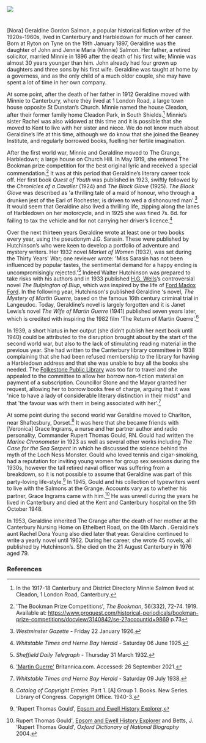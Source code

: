 <a href="https://dev.visual-essays.app"><img src="https://dev-visual-essays.netlify.app/images/ve-button.png"></a> 
<param ve-config title="Nora Geraldine Gordon Salmon (pseud. J.G. Sarasin) (19 Jan 1897 – 21 Aug 1976)" author="Michelle Crowther" layout="vtl" banner="https://upload.wikimedia.org/wikipedia/commons/f/fb/Harbledown_Ben_W_Bell_31_10_2004.jpg" attribution="Canterbury Tail at the English-language Wikipedia">

<param ve-entity eid="Q5654535" aliases="Harbledown">
<param ve-entity eid="Q29303" aliases="Canterbury">

#

[Nora] Geraldine Gordon Salmon, a popular historical fiction writer of the 1920s-1960s, lived in Canterbury and Harbledown for much of her career. Born at Ryton on Tyne on the 19th January 1897, Geraldine was the daughter of John and Jennie Maria (Minnie) Salmon. Her father, a retired solicitor, married Minnie in 1896 after the death of his first wife; Minnie was almost 30 years younger than him. John already had four grown up daughters and three sons by his first wife. Geraldine was taught at home by a governess, and as the only child of a much older couple, she may have spent a lot of time in her own company. 
<param ve-Image url="https://upload.wikimedia.org/wikipedia/commons/3/3b/St_Nicholas_Church_Harbledown_1.jpg" label="St Nicholas Church, Harbledown" attribution="Josh Tilley, CC BY-SA 4.0, via Wikimedia Commons">

At some point, after the death of her father in 1912 Geraldine moved with Minnie to Canterbury, where they lived at 1 London Road, a large town house opposite St Dunstan’s Church. Minnie named the house Cleadon,  after their former family home Cleadon Park, in South Shields.[^ref1] Minnie’s sister Rachel was also widowed at this time and it is possible that she moved to Kent to live with her sister and niece. We do not know much about Geraldine’s life at this time, although we do know that she joined the Beaney Institute, and regularly borrowed books, fuelling her fertile imagination. 
<param ve-image url="https://stor.artstor.org/stor/f7f77d64-c2cc-428e-a73f-c954aa757393" label="1, London Road, Canterbury" attribution="Michelle Crowther">

After the first world war, Minnie and Geraldine moved to The Grange, Harbledown; a large house on Church Hill.  In May 1919, she entered The Bookman prize competition for the best original lyric and received a special commendation.[^ref2]  It was at this period that Geraldine’s literary career took off. Her first book _Quest of Youth_ was published in 1923, swiftly followed by the _Chronicles of a Cavalier_ (1924) and _The Black Glove_ (1925). _The Black Glove_ was described as 'a thrilling tale of a maid of honour, who through a drunken jest of the Earl of Rochester, is driven to wed a dishonoured man'.[^ref3]  It would seem that Geraldine also lived a thrilling life, zipping along the lanes of Harbledown on her motorcycle, and in 1925 she was fined 7s. 6d.  for failing to tax the vehicle and for not carrying her driver’s licence.[^ref4]
<param ve-image url="https://upload.wikimedia.org/wikipedia/commons/9/9d/Church_Hill%2C_Harbledown_%28geograph_3757803%29.jpg" label="Church Hill, Harbledown" attribution="Chris Whippet">

Over the next thirteen years Geraldine wrote at least one or two books every year, using the pseudonym J.G. Sarasin. These were published by Hutchinson’s who were keen to develop a portfolio of adventure and mystery writers. Her 1932 novel _Market of Women_ (1932), was set during the Thirty Years' War; one reviewer wrote: 'Miss Sarasin has not been influenced by popular tastes, the sentimental demand for a happy ending is uncompromisingly rejected.'[^ref5] Indeed Walter Hutchinson was prepared to take risks with his authors and in 1933 published [H.G. Wells](/20c/20c-wellshg-biography)’s controversial novel _The Bulpington of Blup_, which was inspired by the life of [Ford Madox Ford](/20c/20c-madoxford-biography). In the following year, Hutchinson's published Geraldine ‘s novel, _The Mystery of Martin Guerre_, based on the famous 16th century criminal trial in Langeudoc. Today, Geraldine’s novel is largely forgotten and it is Janet Lewis’s novel _The Wife of Martin Guerre_ (1941) published seven years later, which is credited with inspiring the 1982 film 'The Return of Martin Guerre'.[^ref6]  
<param ve-image url="https://upload.wikimedia.org/wikipedia/commons/5/50/Martin_Guerre.jpg" label="Martin Guerre" attribution="Erogers148, CC BY-SA 4.0, via Wikimedia Commons">

In 1939, a short hiatus in her output (she didn’t publish her next book until 1940) could be attributed to the disruption brought about by the start of the second world war, but also to the lack of stimulating reading material in the previous year.  She had written to the Canterbury library committee in 1938 complaining that she had been refused membership to the library for having a Harbledown address and that she was unable to buy all the books she needed. The [Folkestone Public Library](/19c/19c-folkestone-library) was too far to travel and she appealed to the committee to allow her borrow non-fiction material on payment of a subscription. Councillor Stone and the Mayor granted her request, allowing her to borrow books free of charge, arguing that it was 'nice to have a lady of considerable literary distinction in their midst” and that 'the favour was with them in being associated with her'.[^ref7] 
<param ve-image url="https://upload.wikimedia.org/wikipedia/commons/a/a7/Beaney_Institute_003.jpg" label="The Beaney Institute" attribution="Storye book, CC BY 3.0, via Wikimedia Commons">

At some point during the second world war Geraldine moved to Charlton, near Shaftesbury, Dorset.[^ref8]   It was here that she became friends with [Veronica] Grace Ingrams, a nurse and her partner author and radio personality, Commander Rupert Thomas Gould, RN. Gould had written the _Marine Chronometer_ in 1923 as well as several other works including _The Case for the Sea Serpent_ in which he discussed the science behind the myth of the Loch Ness Monster. Gould who loved tennis and cigar-smoking, had a reputation for inviting young women for group sex sessions during the 1930s, however the tall retired naval officer was suffering from a breakdown, so it is not possible to assume that Geraldine was part of this party-loving life-style.[^ref9] In 1945, Gould and his collection of typewriters went to live with the Salmons at the Grange. Accounts vary as to whether his partner, Grace Ingrams came with him.[^ref10] He was unwell during the years he lived in Canterbury and died at the Kent and Canterbury hospital on the 5th October 1948.  
<param ve-image url="https://upload.wikimedia.org/wikipedia/commons/4/4b/Rupert_Gould.png" label="Rupert Thomas Gould, 1942" attribution="Anonymous, Unknown author, Public domain, via Wikimedia Commons">

In 1953, Geraldine inherited The Grange after the death of her mother at the Canterbury Nursing Home on Ethelbert Road, on the 6th March . Geraldine’s aunt Rachel Dora Young also died later that year. Geraldine continued to write a yearly novel until 1962. During her career, she wrote 45 novels, all published by Hutchinson’s. She died on the 21 August Canterbury in 1976 aged 79. 

### References

[^ref1]: In the 1917-18 Canterbury and District Directory Minnie Salmon lived at Cleadon, 1 London Road, Canterbury.    
[^ref2]: 'The Bookman Prize Competitions', _The Bookman_, 56(332), 72-74. 1919. Available at: https://www.proquest.com/historical-periodicals/bookman-prize-competitions/docview/3140842/se-2?accountid=9869 p.73   
[^ref3]: _Westminster Gazette_ - Friday 22 January 1926.   
[^ref4]: _Whitstable Times and Herne Bay Herald_ - Saturday 06 June 1925.
[^ref5]: _Sheffield Daily Telegraph_ - Thursday 31 March 1932.
[^ref6]: ['Martin Guerre'](https://www.britannica.com/topic/Martin-Guerre) Britannica.com. Accessed: 26 September 2021.   
[^ref7]: _Whitstable Times and Herne Bay Herald_ - Saturday 09 July 1938.   
[^ref8]: _Catalog of Copyright Entries_. Part 1. [A] Group 1. Books. New Series. Library of Congress. Copyright Office. 1940-3.   
[^ref9]: 'Rupert Thomas Gould', [Epsom and Ewell History Explorer](https://eehe.org.uk/?p=25551).
[^ref10]: Rupert Thomas Gould', [Epsom and Ewell History Explorer](https://eehe.org.uk/?p=25551) and Betts, J. 'Rupert Thomas Gould', _Oxford Dictionary of National Biography_ 2004.
